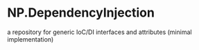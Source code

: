 # NP.DependencyInjection
a repository for generic IoC/DI interfaces and attributes (minimal implementation)
